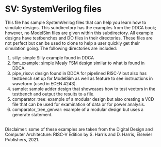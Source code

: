 # SV: SystemVerilog files

This file has sample SystemVerilog files that can help you learn how to simulate designs.  This subdirectory has the examples from the DDCA book; however, no ModelSim files are given within this subdirectory.  All example designs have testbenches and DO files in their directories.  These files are not perfect but can be used to clone to help a user quickly get their simulation going.  The following directories are included:

<ol>
  <li>silly: simple Silly example found in DDCA</li>
  <li>fsm_example: simple Mealy FSM design similar to what is found in DDCA.</li>
  <li>pipe_riscv: design found in DDCA for pipelined RISC-V but also has testbench set up for ModelSim as well as feature to see instructions in waveform (used in ECEN 4243).</li>
  <li>sample: sample adder design that showcases how to test vectors in the testbench and output the results to a file.</li>
  <li>comparator_tree: example of a modular design but also creating a VCD file that can be used for examination of data or for power analysis.</li>
  <li>comparator_tree_genvar: example of a modular design but uses a generate statement.</li>  
</ol>
<br>
Disclaimer:  some of these examples are taken from the Digital Design and Computer Architecture: RISC-V Edition by S. Harris and D. Harris, Elsevier Publishers, 2021.
